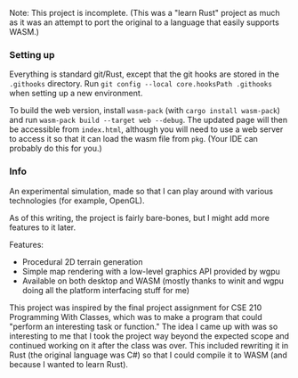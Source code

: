 Note: This project is incomplete. (This was a "learn Rust" project as much as it was an attempt to port the original to a language that easily supports WASM.)

### Setting up

Everything is standard git/Rust, except that the git hooks are stored in the `.githooks` directory. Run `git config --local core.hooksPath .githooks` when setting up a new environment.

To build the web version, install `wasm-pack` (with `cargo install wasm-pack`) and run `wasm-pack build --target web --debug`. The updated page will then be accessible from `index.html`, although you will need to use a web server to access it so that it can load the wasm file from `pkg`. (Your IDE can probably do this for you.)

### Info

An experimental simulation, made so that I can play around with various technologies (for example, OpenGL).

As of this writing, the project is fairly bare-bones, but I might add more features to it later.

Features:
- Procedural 2D terrain generation
- Simple map rendering with a low-level graphics API provided by wgpu
- Available on both desktop and WASM (mostly thanks to winit and wgpu doing all the platform interfacing stuff for me)

This project was inspired by the final project assignment for CSE 210 Programming With Classes, which was to make a program that could "perform an interesting task or function." The idea I came up with was so interesting to me that I took the project way beyond the expected scope and continued working on it after the class was over. This included rewriting it in Rust (the original language was C#) so that I could compile it to WASM (and because I wanted to learn Rust).
